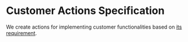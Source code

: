 # Customer Actions Specification

We create actions for implementing customer functionalities based on [its requirement](../requirements/customer.md).
